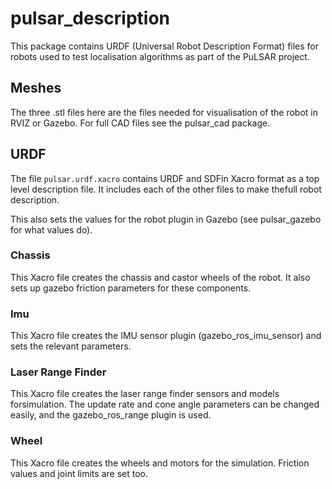 # pulsar_description

This package contains URDF (Universal Robot Description Format) files for robots used to test localisation algorithms as part of the PuLSAR project.

## Meshes

The three .stl files here are the files needed for visualisation of the robot in RVIZ or Gazebo. For full CAD files see the pulsar_cad package.

## URDF

The file `pulsar.urdf.xacro` contains URDF and SDFin Xacro format as a top level description file. It includes each of the other files to make thefull robot description.

This also sets the values for the robot plugin in Gazebo (see pulsar_gazebo for what values do).

### Chassis

This Xacro file creates the chassis and castor wheels of the robot. It also sets up gazebo friction parameters for these  components.

### Imu

This Xacro file creates the IMU sensor plugin (gazebo_ros_imu_sensor) and sets the relevant parameters.

### Laser Range Finder

This Xacro file creates the laser range finder sensors and models forsimulation. The update rate and cone angle parameters can be changed easily, and the gazebo_ros_range plugin is used.

### Wheel

This Xacro file creates the wheels and motors for the simulation. Friction values and joint limits are set too.

